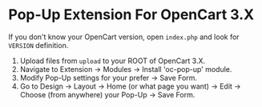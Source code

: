 # Pop-Up Extension For OpenCart 3.X

If you don't know your OpenCart version, open `index.php` and look for `VERSION` definition.

1. Upload files from `upload` to your ROOT of OpenCart 3.X.
2. Navigate to Extension -> Modules -> Install 'oc-pop-up' module.
3. Modify Pop-Up settings for your prefer -> Save Form.
4. Go to Design -> Layout -> Home (or what page you want) -> Edit -> Choose (from anywhere) your Pop-Up -> Save Form.
